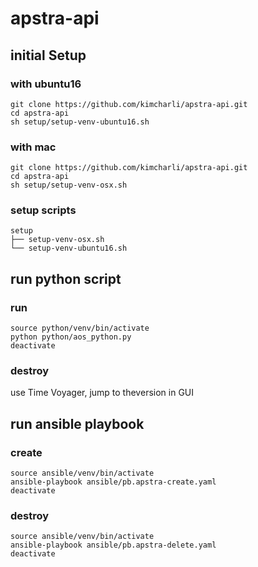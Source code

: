# apstra-api

## initial Setup 

### with ubuntu16

```
git clone https://github.com/kimcharli/apstra-api.git
cd apstra-api
sh setup/setup-venv-ubuntu16.sh
```

### with mac

```
git clone https://github.com/kimcharli/apstra-api.git
cd apstra-api
sh setup/setup-venv-osx.sh
```

### setup scripts

```
setup
├── setup-venv-osx.sh
└── setup-venv-ubuntu16.sh
```

## run python script

### run
```
source python/venv/bin/activate
python python/aos_python.py
deactivate
```

### destroy
use Time Voyager, jump to theversion in GUI

## run ansible playbook

### create
```
source ansible/venv/bin/activate
ansible-playbook ansible/pb.apstra-create.yaml
deactivate
```

### destroy
```
source ansible/venv/bin/activate
ansible-playbook ansible/pb.apstra-delete.yaml
deactivate
```









